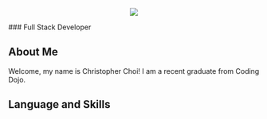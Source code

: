 <p align="center">
  <img src="https://capsule-render.vercel.app/api?type=waving&color=gradient&height=300&section=header&desc=Use%20theme&descAlign=60&descAlignY=50&theme=tokyonight&text=hello%20there!%20👋&fontSize=90" />
</p>
### Full Stack Developer

## **About Me**
  Welcome, my name is Christopher Choi! I am a recent graduate from Coding Dojo.
  
## **Language and Skills**

<!--
**CChoi08/CChoi08** is a ✨ _special_ ✨ repository because its `README.md` (this file) appears on your GitHub profile.

Here are some ideas to get you started:

- 🔭 I’m currently working on ...
- 🌱 I’m currently learning ...
- 👯 I’m looking to collaborate on ...
- 🤔 I’m looking for help with ...
- 💬 Ask me about ...
- 📫 How to reach me: ...
- 😄 Pronouns: ...
- ⚡ Fun fact: ...
-->
